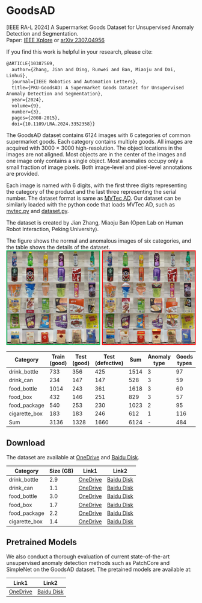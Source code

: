 # GoodsAD
[IEEE RA-L 2024] A Supermarket Goods Dataset for Unsupervised Anomaly Detection and Segmentation.</br>
Paper: [IEEE Xplore](https://ieeexplore.ieee.org/abstract/document/10387569) or [arXiv 2307.04956](https://arxiv.org/abs/2307.04956v2)

If you find this work is helpful in your research, please cite:
````
@ARTICLE{10387569,
  author={Zhang, Jian and Ding, Runwei and Ban, Miaoju and Dai, Linhui},
  journal={IEEE Robotics and Automation Letters},
  title={PKU-GoodsAD: A Supermarket Goods Dataset for Unsupervised Anomaly Detection and Segmentation},
  year={2024},
  volume={9},
  number={3},
  pages={2008-2015},
  doi={10.1109/LRA.2024.3352358}}
````

The GoodsAD dataset contains 6124 images with 6 categories of common supermarket goods.  Each category contains multiple goods. All images are acquired with 3000 × 3000 high-resolution. The object locations in the images are not aligned. Most objects are in the center of the images and one image only contains a single object. Most anomalies occupy only a small fraction of image pixels. Both image-level and pixel-level annotations are provided.

Each image is named with 6 digits, with the first three digits representing the category of the product and the last three representing the serial number. The dataset format is same as [MVTec AD](https://openaccess.thecvf.com/content_CVPR_2019/html/Bergmann_MVTec_AD_--_A_Comprehensive_Real-World_Dataset_for_Unsupervised_Anomaly_CVPR_2019_paper.html). Our dataset can be similarly loaded with the python code that loads MVTec AD, such as [mvtec.py](https://github.com/DonaldRR/SimpleNet/blob/main/datasets/mvtec.py) and [dataset.py](https://github.com/hq-deng/RD4AD/blob/main/dataset.py).

The dataset is created by Jian Zhang, Miaoju Ban (Open Lab on Human Robot Interaction, Peking University).

The figure shows the normal and anomalous images of six categories, and the table shows the details of the dataset.
![overview](./dataset.jpg)

|  Category   | Train (good) | Test (good) | Test (defective) | Sum |Anomaly type| Goods types |
|  ----  | ----  | ----  | ----  | ----  | ----  |----  |
| drink_bottle  | 733 | 356 | 425 | 1514 | 3|97|
| drink_can  | 234 | 147 | 147 | 528 | 3|59|
| food_bottle | 1014|243|361|1618|3|60|
|food_box|432|146|251|829|3|57|
|food_package|540|253|230|1023|2|95|
|cigarette_box|183|183|246|612|1|116|
|Sum|3136|1328|1660|6124|-|484|

## Download
The dataset are available at [OneDrive](https://mailhfuteducn-my.sharepoint.com/:f:/g/personal/2015216892_mail_hfut_edu_cn/Eu1ap3oe4OJCmQSpr8ouc4UBFbCT6SQt3d_yCz3R0CgLfQ?e=3svFSB) and [Baidu Disk](https://pan.baidu.com/s/1TJ-0NDUJPWFl8IN8K-p2mw?pwd=go8y).
<!-- 提取码：go8y -->

|Category|Size (GB)|Link1|Link2|
|  ----  | ----  |----  |----  |
|drink_bottle|2.9|[OneDrive](https://mailhfuteducn-my.sharepoint.com/:u:/g/personal/2015216892_mail_hfut_edu_cn/EeoscD4PU4VAoaiTeeGyrgEBRXoibgXiRHACWdRily-i-w?e=YENamB)|[Baidu Disk](https://pan.baidu.com/s/1mnL14Sd5jTWVH7ueA-zStg?pwd=d6mr)|
|drink_can|1.1|[OneDrive](https://mailhfuteducn-my.sharepoint.com/:u:/g/personal/2015216892_mail_hfut_edu_cn/Efs7rgdmVWJKu_eW2RxgswIBr15PdwwoDPnftnLbbjAyAw?e=iMR6Q6)|[Baidu Disk](https://pan.baidu.com/s/1XOsr5Fs0bQ0Ak4_Rhs_aaA?pwd=kg2z)|
|food_bottle|3.0|[OneDrive](https://mailhfuteducn-my.sharepoint.com/:u:/g/personal/2015216892_mail_hfut_edu_cn/ESib3l3xt4NLqEjVq76MykUBqgLsLbeDnSeCMb8YAOKbzg?e=fQDecg)|[Baidu Disk](https://pan.baidu.com/s/1SPuPz6ukOZcIfWIBMg9YhA?pwd=6qrb)|
|food_box|1.7|[OneDrive](https://mailhfuteducn-my.sharepoint.com/:u:/g/personal/2015216892_mail_hfut_edu_cn/EbZlumiFMxZGi2cjIrE-IGYBxiRFEjEBNNZCCI6frPEQVg?e=rMDeRj)|[Baidu Disk](https://pan.baidu.com/s/1zLTB9jIx-UxgDOqFOezS_Q?pwd=m6y8)|
|food_package|2.2|[OneDrive](https://mailhfuteducn-my.sharepoint.com/:u:/g/personal/2015216892_mail_hfut_edu_cn/ETInGCW7EOBKoFmh31-Y8PkB17MKP_iaVOhGLRuWyU1EQA?e=vQMcW4)|[Baidu Disk](https://pan.baidu.com/s/183pAoz7pTPwWkv4jE0aPuw?pwd=j9nc)|
|cigarette_box|1.4|[OneDrive](https://mailhfuteducn-my.sharepoint.com/:u:/g/personal/2015216892_mail_hfut_edu_cn/EU2Lgyz64k1En435HtDAtVMB1GlzidKCUA_tFLUIr5Wq-g?e=ZxabJ7)|[Baidu Disk](https://pan.baidu.com/s/177e2KPZrU5Z1C2rbei0rTg?pwd=nj7a)|

## Pretrained Models
 We also conduct a thorough evaluation of current state-of-the-art unsupervised anomaly detection methods such as PatchCore and SimpleNet on the GoodsAD dataset. The pretained models are available at:
<!-- 提取码：a11j -->
|Link1|Link2|
|  ----  | ----  |
|[OneDrive](https://mailhfuteducn-my.sharepoint.com/:f:/g/personal/2015216892_mail_hfut_edu_cn/EoITUN0LyvFMpEYG2dteBPEB6OX7PH0FPn0Ar2kSlg-QaA?e=HRyXlb)|[Baidu Disk](https://pan.baidu.com/s/1z-IU2DbEHVa9jTEquNuXtw?pwd=a11j)|
